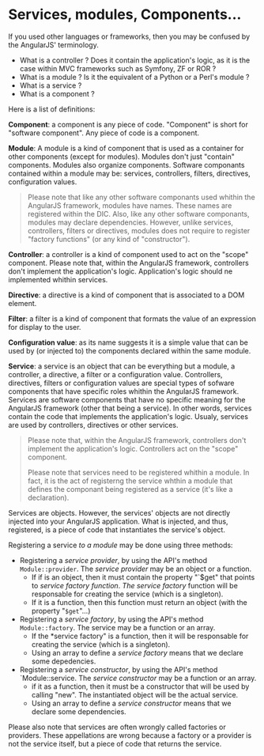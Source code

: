 # Services, modules, Components...

If you used other languages or frameworks, then you may be confused by the AngularJS' terminology.

* What is a controller ? Does it contain the application's logic, as it is the case within MVC frameworks such as Symfony, ZF or ROR ?  
* What is a module ? Is it the equivalent of a Python or a Perl's module ?
* What is a service ? 
* What is a component ?

Here is a list of definitions:

**Component**: a component is any piece of code. "Component" is short for "software component". Any piece of code is a component.

**Module**: A module is a kind of component that is used as a container for other components (except for modules). Modules don't just "contain" components. Modules also organize components. Software componants contained within a module may be: services, controllers, filters, directives, configuration values.

> Please note that like any other software componants used whithin the AngularJS framework, modules have names. These names are registered within the DIC. Also, like any other software componants, modules may declare dependencies. However, unlike services, controllers, filters or directives, modules does not require to register "factory functions" (or any kind of "constructor").

**Controller**: a controller is a kind of component used to act on the "scope" component. Please note that, within the AngularJS framework, controllers don't implement the application's logic. Application's logic should ne implemented whithin services.

**Directive**: a directive is a kind of component that is associated to a DOM element.

**Filter**: a filter is a kind of component that formats the value of an expression for display to the user.

**Configuration value**: as its name suggests it is a simple value that can be used by (or injected to) the components declared within the same module.

**Service**: a service is an object that can be everything but a module, a controller, a directive, a filter or a configuration value. Controllers, directives, filters or configuration values are special types of sofware components that have specific roles whithin the AngularJS framework. Services are software components that have no specific meaning for the AngularJS framework (other that being a service). In other words, services contain the code that implements the application's logic. Usualy, services are used by controllers, directives or other services.

> Please note that, within the AngularJS framework, controllers don't implement the application's logic. Controllers act on the "scope" component. 
>
> Please note that services need to be registered whithin a module. In fact, it is the act of registerng the service whthin a module that defines the componant being registered as a service (it's like a declaration).

Services are objects. However, the services' objects are not directly injected into your AngularJS application. What is injected, and thus, registered, is a piece of code that instantiates the service's object.   

Registering a service *to a module* may be done using three methods:

* Registering a *service provider*, by using the API's method `Module::provider`.
  The *service provider* may be an object or a function.
  * If if is an object, then it must contain the property "`$get" that points to *service factory function*.
    *The service factory* function will be responsable for creating the service (which is a singleton).
  * If it is a function, then this function must return an object (with the property "`$get`"...)
* Registering a *service factory*, by using the API's method `Module::factory`.
  The service may be a function or an array.
  * If the *service factory" is a function, then it will be responsable for creating the service (which is a singleton).
  * Using an array to define a *service factory* means that we declare some depedencies.
* Registering a *service constructor*, by using the API's method `Module::service.
  The *service constructor* may be a function or an array.
  * if it as a function, then it must be a constructor that will be used by calling "new".
    The instantiated object will be the actual service.
  * Using an array to define a *service constructor* means that we declare some dependencies.

Please also note that services are often wrongly called factories or providers. These appellations are wrong because a factory or a provider is not the service itself, but a piece of code that returns the service.   

